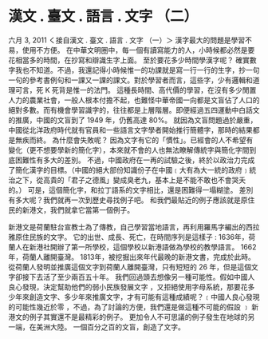 # 漢文 . 臺文 . 語言 . 文字 （二）
六月 3, 2011
く接自漢文 . 臺文 . 語言 . 文字 （一）＞
漢字最大的問題是學習不易，使用不方便。
在中華文明圈中，每一個有讀寫能力的人，小時候都必然是要花相當多的時間，在抄寫和辯識生字上面。
至於要花多少時間學漢字呢？
確實數字我也不知道。不過，我還記得小時候惟一的功課就是寫一行一行的生字，抄一句一句的參考書例句和一課又一課的課文。對於學習者而言，這些字，少有邏輯和道理可言，死 K 死背是惟一的法門。
這種長時間、高代價的學習，在沒有多少閒置人力的農業社會，一般人根本付擔不起，也難怪中華帝國一向都是文盲佔了人口的絕對多數。而有機會學習識字的，往往都是上層階層。即便經過五四運動中白話文的推廣，中國的文盲到了 1949 年，仍舊高達 80%。
就因為文盲問題過於嚴重，中國從北洋政府時代就有官員和一些語言文字學者開始推行簡體字，那時的結果都是無疾而終。
為什麼會失敗呢？
因為文字有它的「慣性」。已經會的人不希望有變化（更不想要學新的簡化字），本來就不會的人也無法瞭解傳統字與簡化字間到底困難性有多大的差別。
不過，中國政府在一再的試驗之後，終於以政治力完成了簡化漢字的目標。（中國的絕大部份知識份子在中國﹝大有為大一統的政府﹞統治之下，從高貴的「君子之德風」變成臭老九，基本上是不能不敢也不會哭夭的。）
可是，這個簡化字，和拉丁語系的文字相比，還是困難得一塌糊塗。
差別有多大呢？我們就再一次到歷史尋找例子吧。
和我們最貼近的例子應該就是原住民的新港文，我們就拿它當第一個例子。

新港文是荷蘭駐台宣教士為了傳教，自己學習當地語言，再利用羅馬字編出的西拉雅原住民族的文字。
它的出世、成長、死亡，在時間序列是這樣子 :
1636年，荷蘭人在新港社開辦了第一所學校，這個學校以新港語做為學校的教學語言。
1662年，荷蘭人離開臺灣。
1813年，被挖掘出來年代最晚的新港文書，完成於此時。
從荷蘭人發明並推廣這個文字到荷蘭人離開臺灣，只有短短的 26 年，但是這個文字卻接下去活了至少兩百五十年。
我們回過頭去想像另一種可能性。假如中國人良心發現，決定幫助他們的弱小民族發展文字 ，又拒絕使用字母系統，那要花多少年來創造文字、多少年來推廣文字，才有可能有這種成績呢？﹝中國人良心發現的可能性幾近於零 ，不過，為了討論的方便，我們還是做這種不可能的假設 ﹞
新港文的例子其實還不是最精彩的例子。
更加令人不可思議的例子發生在地球的另一端，在美洲大陸。 一個百分之百的文盲，創造了文字。
